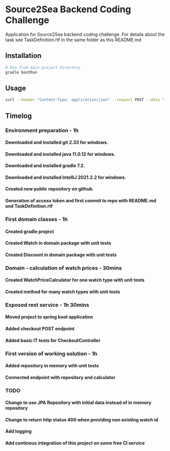 # Source2Sea Backend Coding Challenge

Application for Source2Sea backend coding challenge.
For details about the task see TaskDefinition.rtf in the same folder as this README.md

## Installation
```bash
# Run from main project directory
gradle bootRun
```

## Usage

```bash
curl --header "Content-Type: application/json" --request POST --data "[\"001\", \"002\", \"001\", \"004\", \"003\"]"  http://localhost:8080/checkout
```

## Timelog

### Environment preparation - 1h
#### Downloaded and installed git 2.33 for windows.
#### Downloaded and installed java 11.0.12 for windows.
#### Downloaded and installed gradle 7.2.
#### Downloaded and installed IntelliJ 2021.2.2 for windows.
#### Created new public repository on github.
#### Generation of access token and first commit to repo with README.md and TaskDefinition.rtf

### First domain classes - 1h
#### Created gradle project
#### Created Watch in domain package with unit tests
#### Created Discount in domain package with unit tests

### Domain - calculation of watch prices - 30mins
#### Created WatchPriceCalculator for one watch type with unit tests
#### Created method for many watch types with unit tests

### Exposed rest service - 1h 30mins
#### Moved project to spring boot application
#### Added checkout POST endpoint
#### Added basic IT tests for CheckoutController

### First version of working solution - 1h
#### Added repository in memory with unit tests
#### Connected endpoint with repository and calculator

### TODO
#### Change to use JPA Repository with initial data instead of in memory repository
#### Change to return http status 400 when providing non existing watch id
#### Add logging
#### Add continous integration of this project on some free CI service

